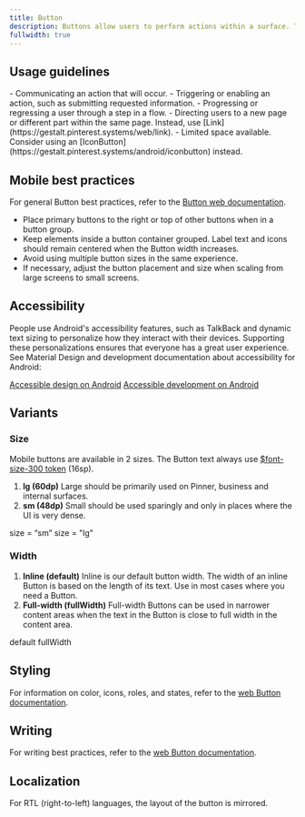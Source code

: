```yaml
---
title: Button
description: Buttons allow users to perform actions within a surface. They can be used alone for immediate action, or as a trigger for another component, like [Dropdown](/web/dropdown) or [Popover](/web/popover).
fullwidth: true
---
```


<ImgContainer src="https://i.pinimg.com/originals/a8/24/be/a824be59514046f5088ae0f56a135b55.png" alt="a red button that says Save" />

## Usage guidelines

<TwoCol>
  <Group>
    <Do title="When to use" />
      - Communicating an action that will occur.
      - Triggering or enabling an action, such as submitting requested information.
      - Progressing or regressing a user through a step in a flow.
  </Group>
  <Group>
  <Dont title="When not to use" />
     - Directing users to a new page or different part within the same page. Instead, use [Link](https://gestalt.pinterest.systems/web/link).
     - Limited space available. Consider using an [IconButton](https://gestalt.pinterest.systems/android/iconbutton) instead.
  </Group>
</TwoCol>

## Mobile best practices
For general Button best practices, refer to the [Button web documentation](/web/button).
- Place primary buttons to the right or top of other buttons when in a button group.
- Keep elements inside a button container grouped. Label text and icons should remain centered when the Button width increases.
- Avoid using multiple button sizes in the same experience.
- If necessary, adjust the button placement and size when scaling from large screens to small screens.

## Accessibility

People use Android's accessibility features, such as TalkBack and dynamic text sizing to personalize how they interact with their devices. Supporting these personalizations ensures that everyone has a great user experience. See Material Design and development documentation about accessibility for Android:

[Accessible design on Android](https://material.io/design/usability/accessibility.html#understanding-accessibility)
[Accessible development on Android](https://developer.android.com/guide/topics/ui/accessibility)

## Variants

### Size

Mobile buttons are available in 2 sizes. The Button text always use [$font-size-300 token](/foundations/design_tokens#Font-size) (16sp).

1. **lg (60dp)**
   Large should be primarily used on Pinner, business and internal surfaces.
2. **sm (48dp)**
   Small should be used sparingly and only in places where the UI is very dense.

<TwoCol>
<Group>
<ImgContainer src="https://i.pinimg.com/originals/33/8b/84/338b84c2f282d39a9fe20dcf7b3b9622.png" alt="a small red button that says Save" />
size = “sm”
</Group>

<Group>
<ImgContainer src="https://i.pinimg.com/originals/6e/da/6b/6eda6b3f5412607b31d58446b97d57c1.png" alt="a large red button that says Save"/>
size = "lg"
</Group>
</TwoCol>

### Width

1. **Inline (default)**
   Inline is our default button width. The width of an inline Button is based on the length of its text. Use in most cases where you need a Button.
2. **Full-width (fullWidth)**
   Full-width Buttons can be used in narrower content areas when the text in the Button is close to full width in the content area.

<TwoCol>
<Group>
<ImgContainer src="https://i.pinimg.com/originals/ef/87/89/ef878985da4fe1eb9a18471ec0506aca.png" alt="a default button that says Save and is the length of its text"/>
default
</Group>

<Group>
<ImgContainer src="https://i.pinimg.com/originals/41/aa/cd/41aacd4f33058566574f283498a3612c.png" alt="a fullwidth button that says Save and is the full width of the content area"/>
fullWidth
</Group>
</TwoCol>

## Styling

For information on color, icons, roles, and states, refer to the [web Button documentation](/web/button).

## Writing

For writing best practices, refer to the [web Button documentation](/web/button).

## Localization

For RTL (right-to-left) languages, the layout of the button is mirrored.
